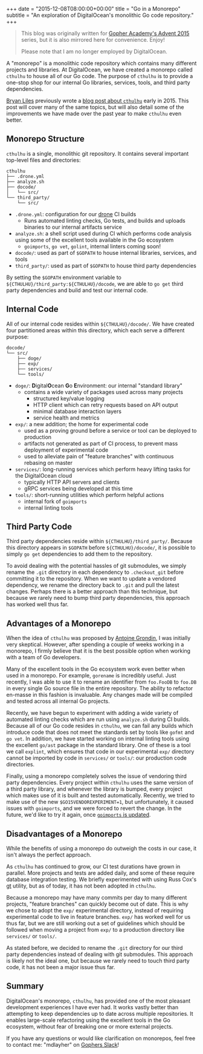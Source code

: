 +++
date = "2015-12-08T08:00:00+00:00"
title = "Go in a Monorepo"
subtitle = "An exploration of DigitalOcean's monolithic Go code repository."
+++

> This blog was originally written for [Gopher Academy's Advent 2015](https://blog.gopheracademy.com/advent-2015/go-in-a-monorepo/)
> series, but it is also mirrored here for convenience. Enjoy!
>
> Please note that I am no longer employed by DigitalOcean.

A "monorepo" is a monolithic code repository which contains many different
projects and libraries.  At DigitalOcean, we have created a monorepo called
`cthulhu` to house all of our Go code.  The purpose of `cthulhu` is to provide
a one-stop shop for our internal Go libraries, services, tools, and third party
dependencies.

[Bryan Liles](https://twitter.com/bryanl) previously wrote a [blog post about
`cthulhu`](https://www.digitalocean.com/company/blog/taming-your-go-dependencies/)
early in 2015.  This post will cover many of the same topics, but will also
detail some of the improvements we have made over the past year to make
`cthulhu` even better.

## Monorepo Structure

`cthulhu` is a single, monolithic git repository.  It contains several important
top-level files and directories:

```text
cthulhu
├── .drone.yml
├── analyze.sh
├── docode/
│   └── src/
└── third_party/
    └── src/
```

- `.drone.yml`: configuration for our [drone](https://drone.io/) CI builds
  - Runs automated linting checks, Go tests, and builds and uploads binaries
  to our internal artifacts service
- `analyze.sh`: a shell script used during CI which performs code analysis using
  some of the excellent tools available in the Go ecosystem
  - `goimports`, `go vet`, `golint`, internal linters coming soon!
- `docode/`: used as part of `$GOPATH` to house internal libraries, services,
  and tools
- `third_party/`: used as part of `$GOPATH` to house third party dependencies

By setting the `$GOPATH` environment variable to
`${CTHULHU}/third_party:${CTHULHU}/docode`, we are able to `go get` third party
dependencies and build and test our internal code.

## Internal Code

All of our internal code resides within `${CTHULHU}/docode/`.  We have created
four partitioned areas within this directory, which each serve a different
purpose:

```text
docode/
└── src/
    ├── doge/
    ├── exp/
    ├── services/
    └── tools/
```

- `doge/`: **D**igital**O**cean **G**o **E**nvironment: our internal "standard library"
  - contains a wide variety of packages used across many projects
    - structured key/value logging
    - HTTP client which can retry requests based on API output
    - minimal database interaction layers
    - service health and metrics
- `exp/`: a new addition; the home for experimental code
  - used as a proving ground before a service or tool can be deployed to
  production
  - artifacts not generated as part of CI process, to prevent mass deployment
  of experimental code
  - used to alleviate pain of "feature branches" with continuous rebasing on
  master
- `services/`: long-running services which perform heavy lifting tasks for the
DigitalOcean cloud
  - typically HTTP API servers and clients
  - gRPC services being developed at this time
- `tools/`: short-running utilities which perform helpful actions
  - internal fork of `goimports`
  - internal linting tools

## Third Party Code

Third party dependencies reside within `${CTHULHU}/third_party/`.  Because this
directory appears in `$GOPATH` before `${CTHULHU}/docode/`, it is possible to
simply `go get` dependencies to add them to the repository.

To avoid dealing with the potential hassles of git submodules, we simply rename
the `.git` directory in each dependency to `.checkout_git` before committing it
to the repository.  When we want to update a vendored dependency, we rename the
directory back to `.git` and pull the latest changes.  Perhaps there is a better
approach than this technique, but because we rarely need to bump third party
dependencies, this approach has worked well thus far.

## Advantages of a Monorepo

When the idea of `cthulhu` was proposed by
[Antoine Grondin](https://twitter.com/AntoineGrondin), I was initially very
skeptical.  However, after spending a couple of weeks working in a monorepo,
I firmly believe that it is the best possible option when working with a
team of Go developers.

Many of the excellent tools in the Go ecosystem work even better when used in
a monorepo.  For example, `gorename` is incredibly useful.  Just recently, I
was able to use it to rename an identifier from `foo.FooDB` to `foo.DB` in
every single Go source file in the entire repository.  The ability to refactor
en-masse in this fashion is invaluable.  Any changes made will be compiled and
tested across all internal Go projects.

Recently, we have begun to experiment with adding a wide variety of automated
linting checks which are run using `analyze.sh` during CI builds.  Because all
of our Go code resides in `cthulhu`, we can fail any builds which introduce
code that does not meet the standards set by tools like `gofmt` and `go vet`.
In addition, we have started working on internal linting tools using the
excellent `go/ast` package in the standard library.  One of these is a tool
we call `explint`, which ensures that code in our experimental `exp/`
directory cannot be imported by code in `services/` or `tools/`: our production
code directories.

Finally, using a monorepo completely solves the issue of vendoring third party
dependencies.  Every project within `cthulhu` uses the same version of a third
party library, and whenever the library is bumped, every project which makes use
of it is built and tested automatically.  Recently, we tried to make use of the new
`$GO15VENDOREXPERIMENT=1`, but unfortunately, it caused issues with `goimports`,
and we were forced to revert the change.  In the future, we'd like to try it
again, once [`goimports` is updated](https://github.com/golang/go/issues/12278).

## Disadvantages of a Monorepo

While the benefits of using a monorepo do outweigh the costs in our case, it
isn't always the perfect approach.

As `cthulhu` has continued to grow, our CI test durations have grown in
parallel.  More projects and tests are added daily, and some of these require
database integration testing.  We briefly experimented with using Russ Cox's
[gt](https://github.com/rsc/gt) utility, but as of today, it has not been
adopted in `cthulhu`.

Because a monorepo may have many commits per day to many different projects,
"feature branches" can quickly become out of date.  This is why we chose to
adopt the `exp/` experimental directory, instead of requiring experimental
code to live in feature branches.  `exp/` has worked well for us thus far,
but we are still working out a set of guidelines which should be followed when
moving a project from `exp/` to a production directory like `services/` or
`tools/`.

As stated before, we decided to rename the `.git` directory for our third party
dependencies instead of dealing with git submodules.  This approach is likely
not the ideal one, but because we rarely need to touch third party code, it has
not been a major issue thus far.

## Summary

DigitalOcean's monorepo, `cthulhu`, has provided one of the most pleasant
development experiences I have ever had.  It works vastly better than attempting
to keep dependencies up to date across multiple repositories.  It enables
large-scale refactoring using the excellent tools in the Go ecosystem, without
fear of breaking one or more external projects.

If you have any questions or would like clarification on monorepos, feel free
to contact me: "mdlayher" on [Gophers Slack](https://gophers.slack.com)!
